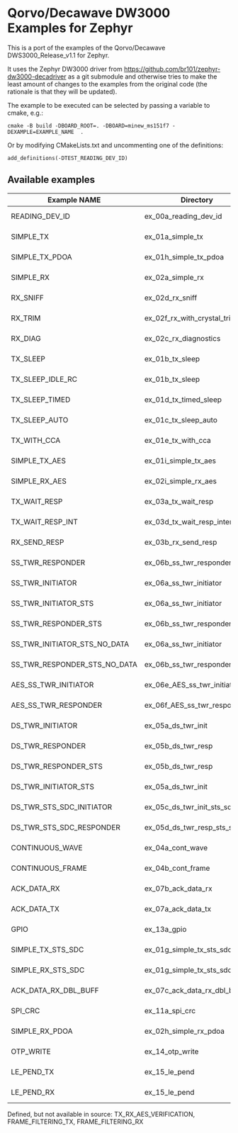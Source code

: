 # Qorvo/Decawave DW3000 Examples for Zephyr

This is a port of the examples of the Qorvo/Decawave DWS3000_Release_v1.1 for Zephyr.

It uses the Zephyr DW3000 driver from https://github.com/br101/zephyr-dw3000-decadriver 
as a git submodule and otherwise tries to make the least amount of changes to the examples
from the original code (the rationale is that they will be updated).

The example to be executed can be selected by passing a variable to cmake, e.g.:
```
cmake -B build -DBOARD_ROOT=. -DBOARD=minew_ms151f7 -DEXAMPLE=EXAMPLE_NAME  .
```

Or by modifying CMakeLists.txt and uncommenting one of the definitions:

```
add_definitions(-DTEST_READING_DEV_ID)
```

## Available examples


| Example NAME					| Directory					| Status	 |
|-------------------------------|---------------------------|------------|
| READING_DEV_ID				| ex_00a_reading_dev_id		| Run tested |
| SIMPLE_TX						| ex_01a_simple_tx			| Run tested |
| SIMPLE_TX_PDOA				| ex_01h_simple_tx_pdoa 	| Compile tested |
| SIMPLE_RX 					| ex_02a_simple_rx			| Compile tested |
| RX_SNIFF						| ex_02d_rx_sniff			| Compile tested |
| RX_TRIM						| ex_02f_rx_with_crystal_trim | Compile tested |
| RX_DIAG						| ex_02c_rx_diagnostics		| Compile tested |
| TX_SLEEP						| ex_01b_tx_sleep			| Compile tested |
| TX_SLEEP_IDLE_RC				| ex_01b_tx_sleep			| Compile tested |
| TX_SLEEP_TIMED				| ex_01d_tx_timed_sleep		| Compile tested |
| TX_SLEEP_AUTO					| ex_01c_tx_sleep_auto		| Compile tested |
| TX_WITH_CCA					| ex_01e_tx_with_cca		| Compile tested |
| SIMPLE_TX_AES					| ex_01i_simple_tx_aes		| Compile tested |
| SIMPLE_RX_AES					| ex_02i_simple_rx_aes		| Compile tested |
| TX_WAIT_RESP					| ex_03a_tx_wait_resp		| Compile tested |
| TX_WAIT_RESP_INT				| ex_03d_tx_wait_resp_interrupts | Compile tested |
| RX_SEND_RESP					| ex_03b_rx_send_resp		| Compile tested |
| SS_TWR_RESPONDER				| ex_06b_ss_twr_responder	| Compile tested |
| SS_TWR_INITIATOR				| ex_06a_ss_twr_initiator	| Compile tested |
| SS_TWR_INITIATOR_STS			| ex_06a_ss_twr_initiator	| Compile tested |
| SS_TWR_RESPONDER_STS			| ex_06b_ss_twr_responder	| Compile tested |
| SS_TWR_INITIATOR_STS_NO_DATA	| ex_06a_ss_twr_initiator	| Compile tested |
| SS_TWR_RESPONDER_STS_NO_DATA	| ex_06b_ss_twr_responder	| Compile tested |
| AES_SS_TWR_INITIATOR			| ex_06e_AES_ss_twr_initiator | Compile tested |
| AES_SS_TWR_RESPONDER			| ex_06f_AES_ss_twr_responder | Compile tested |
| DS_TWR_INITIATOR				| ex_05a_ds_twr_init		| Compile tested |
| DS_TWR_RESPONDER				| ex_05b_ds_twr_resp 		| Compile tested |
| DS_TWR_RESPONDER_STS			| ex_05b_ds_twr_resp		| Compile tested |
| DS_TWR_INITIATOR_STS			| ex_05a_ds_twr_init 		| Compile tested |
| DS_TWR_STS_SDC_INITIATOR		| ex_05c_ds_twr_init_sts_sdc | Compile tested |
| DS_TWR_STS_SDC_RESPONDER		| ex_05d_ds_twr_resp_sts_sdc | Compile tested |
| CONTINUOUS_WAVE				| ex_04a_cont_wave    		| Compile tested |
| CONTINUOUS_FRAME				| ex_04b_cont_frame 		| Compile tested |
| ACK_DATA_RX					| ex_07b_ack_data_rx 		| Compile tested |
| ACK_DATA_TX					| ex_07a_ack_data_tx 		| Compile tested |
| GPIO							| ex_13a_gpio 				| Compile tested |
| SIMPLE_TX_STS_SDC				| ex_01g_simple_tx_sts_sdc	| Compile tested |
| SIMPLE_RX_STS_SDC				| ex_01g_simple_tx_sts_sdc	| Compile tested |
| ACK_DATA_RX_DBL_BUFF			| ex_07c_ack_data_rx_dbl_buff | Compile tested |
| SPI_CRC						| ex_11a_spi_crc			| Compile tested |
| SIMPLE_RX_PDOA				| ex_02h_simple_rx_pdoa		| Compile tested |
| OTP_WRITE						| ex_14_otp_write			| Compile tested |
| LE_PEND_TX					| ex_15_le_pend				| Compile tested |
| LE_PEND_RX					| ex_15_le_pend				| Compile tested |

Defined, but not available in source: TX_RX_AES_VERIFICATION, FRAME_FILTERING_TX, FRAME_FILTERING_RX
